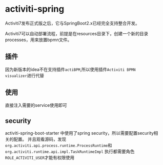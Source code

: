 # activiti-spring
Activiti7发布正式版之后，它与SpringBoot2.x已经完全支持整合开发。

Activiti7可以自动部署流程，前提是在resources目录下，创建一个新的目录processes，用来放置bpmn文件。

## 插件
因为新版本的idea不在支持插件`actiBPM`,所以使用插件`Activiti BPMN visualizer`进行代替

## 使用
直接注入需要的service使用即可

## security
activiti-spring-boot-starter 中使用了spring security，所以需要配置security相关的配置。
并且观看源码，发现
`org.activiti.api.process.runtime.ProcessRuntime`和
`org.activiti.runtime.api.impl.TaskRuntimeImpl`
执行都需要角色`ROLE_ACTIVITI_USER`才能有权限使用